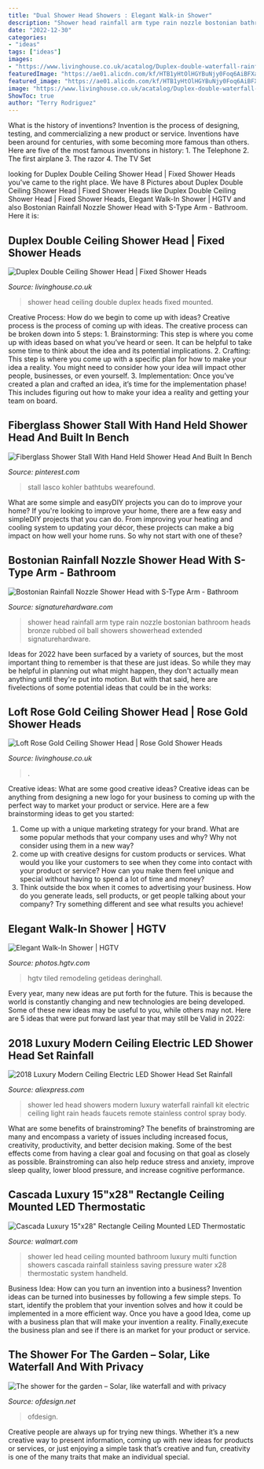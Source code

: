 ```yaml
---
title: "Dual Shower Head Showers : Elegant Walk-in Shower"
description: "Shower head rainfall arm type rain nozzle bostonian bathroom heads bronze rubbed oil ball showers showerhead extended signaturehardware"
date: "2022-12-30"
categories:
- "ideas"
tags: ["ideas"]
images:
- "https://www.livinghouse.co.uk/acatalog/Duplex-double-waterfall-rainfall-ceiling-mounted-shower-head-stainless-steel-UK2H.jpg"
featuredImage: "https://ae01.alicdn.com/kf/HTB1yHtOlHGYBuNjy0Foq6AiBFXaf/2018-Luxury-Modern-Ceiling-Electric-LED-Shower-Head-Set-Rainfall-Waterfall-Shower-Kit-Faucets-with-6.jpg"
featured_image: "https://ae01.alicdn.com/kf/HTB1yHtOlHGYBuNjy0Foq6AiBFXaf/2018-Luxury-Modern-Ceiling-Electric-LED-Shower-Head-Set-Rainfall-Waterfall-Shower-Kit-Faucets-with-6.jpg"
image: "https://www.livinghouse.co.uk/acatalog/Duplex-double-waterfall-rainfall-ceiling-mounted-shower-head-stainless-steel-UK2H.jpg"
ShowToc: true
author: "Terry Rodriguez"
---
```



What is the history of inventions?
Invention is the process of designing, testing, and commercializing a new product or service. Inventions have been around for centuries, with some becoming more famous than others. Here are five of the most famous inventions in history: 1. The Telephone 2. The first airplane 3. The razor 4. The TV Set 
	

		
looking for Duplex Double Ceiling Shower Head | Fixed Shower Heads you've came to the right place. We have 8 Pictures about Duplex Double Ceiling Shower Head | Fixed Shower Heads like Duplex Double Ceiling Shower Head | Fixed Shower Heads, Elegant Walk-In Shower | HGTV and also Bostonian Rainfall Nozzle Shower Head with S-Type Arm - Bathroom. Here it is:
		
    
## Duplex Double Ceiling Shower Head | Fixed Shower Heads

<img loading=lazy src="https://www.livinghouse.co.uk/acatalog/Duplex-double-waterfall-rainfall-ceiling-mounted-shower-head-stainless-steel-UK2H.jpg" onerror="this.onerror=null;this.src='https://tse4.mm.bing.net/th?id=OIP.P-X98g4q9B-UjNu3w0O-dQHaLH&amp;pid=15.1';" alt="Duplex Double Ceiling Shower Head | Fixed Shower Heads">

_Source: livinghouse.co.uk_

>shower head ceiling double duplex heads fixed mounted. 

	

Creative Process: How do we begin to come up with ideas?
Creative process is the process of coming up with ideas. The creative process can be broken down into 5 steps: 1. Brainstorming: This step is where you come up with ideas based on what you’ve heard or seen. It can be helpful to take some time to think about the idea and its potential implications. 2. Crafting: This step is where you come up with a specific plan for how to make your idea a reality. You might need to consider how your idea will impact other people, businesses, or even yourself. 3. Implementation: Once you’ve created a plan and crafted an idea, it’s time for the implementation phase! This includes figuring out how to make your idea a reality and getting your team on board. 
    
## Fiberglass Shower Stall With Hand Held Shower Head And Built In Bench

<img loading=lazy src="https://i.pinimg.com/736x/14/7f/5a/147f5a7fd1e2582390b3fa664bb035d6.jpg" onerror="this.onerror=null;this.src='https://tse2.mm.bing.net/th?id=OIP.KjwvRcYe2KMGXvEyGmT6iAHaIK&amp;pid=15.1';" alt="Fiberglass Shower Stall With Hand Held Shower Head And Built In Bench">

_Source: pinterest.com_

>stall lasco kohler bathtubs wearefound. 

	

What are some simple and easyDIY projects you can do to improve your home?
If you're looking to improve your home, there are a few easy and simpleDIY projects that you can do. From improving your heating and cooling system to updating your décor, these projects can make a big impact on how well your home runs. So why not start with one of these?

    
## Bostonian Rainfall Nozzle Shower Head With S-Type Arm - Bathroom

<img loading=lazy src="https://www.signaturehardware.com/media/catalog/product/cache/1/image/1500x/9df78eab33525d08d6e5fb8d27136e95/3/9/393149-on-ball-rainfall-shower-head-bronze_15.jpg" onerror="this.onerror=null;this.src='https://tse2.mm.bing.net/th?id=OIP.D_kXgBpyyiSK1W9shkiv9AHaHa&amp;pid=15.1';" alt="Bostonian Rainfall Nozzle Shower Head with S-Type Arm - Bathroom">

_Source: signaturehardware.com_

>shower head rainfall arm type rain nozzle bostonian bathroom heads bronze rubbed oil ball showers showerhead extended signaturehardware. 

	

Ideas for 2022 have been surfaced by a variety of sources, but the most important thing to remember is that these are just ideas. So while they may be helpful in planning out what might happen, they don't actually mean anything until they're put into motion. But with that said, here are fivelections of some potential ideas that could be in the works: 

    
## Loft Rose Gold Ceiling Shower Head | Rose Gold Shower Heads

<img loading=lazy src="https://www.livinghouse.co.uk/acatalog/Rose-Gold-Loft-Ceiling-Mounted-Shower-Head-UK1H.jpg" onerror="this.onerror=null;this.src='https://tse2.mm.bing.net/th?id=OIP.Mcu-83gQqVvSADSJpl4JjwHaKG&amp;pid=15.1';" alt="Loft Rose Gold Ceiling Shower Head | Rose Gold Shower Heads">

_Source: livinghouse.co.uk_

>. 

	

Creative ideas: What are some good creative ideas?
Creative ideas can be anything from designing a new logo for your business to coming up with the perfect way to market your product or service. Here are a few brainstorming ideas to get you started: 
1. Come up with a unique marketing strategy for your brand. What are some popular methods that your company uses and why? Why not consider using them in a new way? 
2. come up with creative designs for custom products or services. What would you like your customers to see when they come into contact with your product or service? How can you make them feel unique and special without having to spend a lot of time and money? 
3. Think outside the box when it comes to advertising your business. How do you generate leads, sell products, or get people talking about your company? Try something different and see what results you achieve!

    
## Elegant Walk-In Shower | HGTV

<img loading=lazy src="https://hgtvhome.sndimg.com/content/dam/images/hgtv/fullset/2014/10/7/0/DP_Interior-Archeology-neutral-transitional-bathroom-hers-shower_v.jpg.jpg.rend.hgtvcom.616.924.suffix/1412780650297.jpeg" onerror="this.onerror=null;this.src='https://tse1.mm.bing.net/th?id=OIP.Klg3dyUJG9dgtl1fZJO-GwHaLH&amp;pid=15.1';" alt="Elegant Walk-In Shower | HGTV">

_Source: photos.hgtv.com_

>hgtv tiled remodeling getideas deringhall. 

	

Every year, many new ideas are put forth for the future. This is because the world is constantly changing and new technologies are being developed. Some of these new ideas may be useful to you, while others may not. Here are 5 ideas that were put forward last year that may still be Valid in 2022: 

    
## 2018 Luxury Modern Ceiling Electric LED Shower Head Set Rainfall

<img loading=lazy src="https://ae01.alicdn.com/kf/HTB1yHtOlHGYBuNjy0Foq6AiBFXaf/2018-Luxury-Modern-Ceiling-Electric-LED-Shower-Head-Set-Rainfall-Waterfall-Shower-Kit-Faucets-with-6.jpg" onerror="this.onerror=null;this.src='https://tse1.mm.bing.net/th?id=OIP.c4qsstw4AuGYm5JDrTss5QHaHa&amp;pid=15.1';" alt="2018 Luxury Modern Ceiling Electric LED Shower Head Set Rainfall">

_Source: aliexpress.com_

>shower led head showers modern luxury waterfall rainfall kit electric ceiling light rain heads faucets remote stainless control spray body. 

	

What are some benefits of brainstroming?
The benefits of brainstroming are many and encompass a variety of issues including increased focus, creativity, productivity, and better decision making. Some of the best effects come from having a clear goal and focusing on that goal as closely as possible. Brainstroming can also help reduce stress and anxiety, improve sleep quality, lower blood pressure, and increase cognitive performance.

    
## Cascada Luxury 15&quot;x28&quot; Rectangle Ceiling Mounted LED Thermostatic

<img loading=lazy src="https://i5.walmartimages.com/asr/a298882c-4120-4db6-b1fc-8bc2a84236ea_1.9bbb5db114013c2fba1dd16abfc3a820.jpeg" onerror="this.onerror=null;this.src='https://tse1.mm.bing.net/th?id=OIP.x2KmijpTIyQwNXx6_7PjpQHaJ_&amp;pid=15.1';" alt="Cascada Luxury 15&quot;x28&quot; Rectangle Ceiling Mounted LED Thermostatic">

_Source: walmart.com_

>shower led head ceiling mounted bathroom luxury multi function showers cascada rainfall stainless saving pressure water x28 thermostatic system handheld. 

	

Business Idea: How can you turn an invention into a business?
Invention ideas can be turned into businesses by following a few simple steps. To start, identify the problem that your invention solves and how it could be implemented in a more efficient way. Once you have a good Idea, come up with a business plan that will make your invention a reality. Finally,execute the business plan and see if there is an market for your product or service.

    
## The Shower For The Garden – Solar, Like Waterfall And With Privacy

<img loading=lazy src="https://www.ofdesign.net/wp-content/uploads/images/the-shower-for-the-garden-solar-like-waterfall-and-with-privacy-8-1292910839.jpg" onerror="this.onerror=null;this.src='https://tse3.mm.bing.net/th?id=OIP.IdWIYbLjxdBLsnL0AlFfXAHaLH&amp;pid=15.1';" alt="The shower for the garden – Solar, like waterfall and with privacy">

_Source: ofdesign.net_

>ofdesign. 

	

Creative people are always up for trying new things. Whether it’s a new creative way to present information, coming up with new ideas for products or services, or just enjoying a simple task that’s creative and fun, creativity is one of the many traits that make an individual special.


